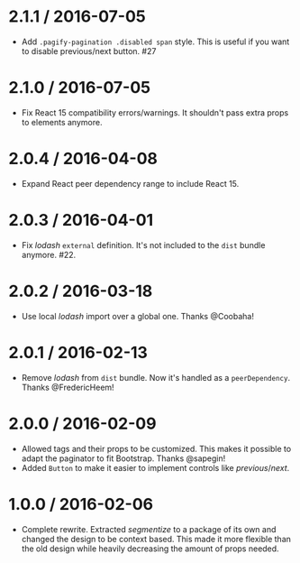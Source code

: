 2.1.1 / 2016-07-05
==================

  * Add `.pagify-pagination .disabled span` style. This is useful if you want to disable previous/next button. #27

2.1.0 / 2016-07-05
==================

  * Fix React 15 compatibility errors/warnings. It shouldn't pass extra props to elements anymore.

2.0.4 / 2016-04-08
==================

  * Expand React peer dependency range to include React 15.

2.0.3 / 2016-04-01
==================

  * Fix *lodash* `external` definition. It's not included to the `dist` bundle anymore. #22.

2.0.2 / 2016-03-18
==================

  * Use local *lodash* import over a global one. Thanks @Coobaha!

2.0.1 / 2016-02-13
==================

  * Remove *lodash* from `dist` bundle. Now it's handled as a `peerDependency`. Thanks @FredericHeem!

2.0.0 / 2016-02-09
==================

  * Allowed tags and their props to be customized. This makes it possible to adapt the paginator to fit Bootstrap. Thanks @sapegin!
  * Added `Button` to make it easier to implement controls like *previous*/*next*.

1.0.0 / 2016-02-06
==================

  * Complete rewrite. Extracted *segmentize* to a package of its own and changed the design to be context based. This made it more flexible than the old design while heavily decreasing the amount of props needed.
